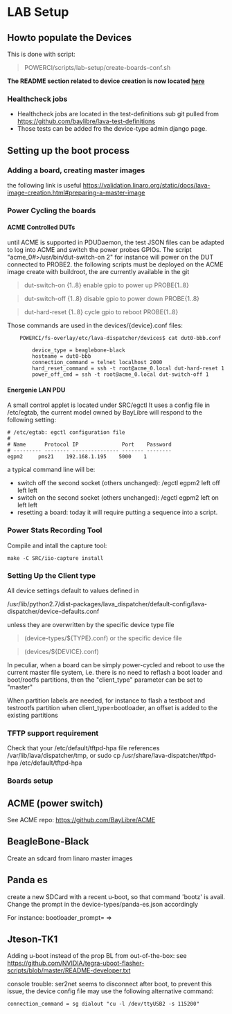 # LAB Setup #

## Howto populate the Devices ##

This is done with script: 

> POWERCI/scripts/lab-setup/create-boards-conf.sh

**The README section related to device creation is now located [here](../scripts/lab-setup/lab-setup.md)**

### Healthcheck jobs ###

* Healthcheck jobs are located in the test-definitions sub git pulled from <https://github.com/baylibre/lava-test-definitions>
* Those tests can be added fro the device-type admin django page.

## Setting up the boot process ##

### Adding a board, creating master images ###

the following link is useful <https://validation.linaro.org/static/docs/lava-image-creation.html#preparing-a-master-image>

### Power Cycling the boards ###

#### ACME Controlled DUTs ####
until ACME is supported in PDUDaemon, the test JSON files can be adapted to log into ACME and switch the power probes GPIOs.
The script "acme_0#>/usr/bin/dut-switch-on 2" for instance will power on the DUT connected to PROBE2.
the following scripts must be deployed on the ACME image create with buildroot, the are currently available in the git <blah>

> dut-switch-on {1..8}		enable gpio to power up PROBE{1..8}

> dut-switch-off {1..8}		disable gpio to power down PROBE{1..8}

> dut-hard-reset {1..8}		cycle gpio to reboot PROBE{1..8}

Those commands are used in the devices/{device}.conf files:

```
	POWERCI/fs-overlay/etc/lava-dispatcher/devices$ cat dut0-bbb.conf

		device_type = beaglebone-black
		hostname = dut0-bbb
		connection_command = telnet localhost 2000
		hard_reset_command = ssh -t root@acme_0.local dut-hard-reset 1
		power_off_cmd = ssh -t root@acme_0.local dut-switch-off 1
```

#### Energenie LAN PDU ####

A small control applet is located under SRC/egctl
It uses a config file in /etc/egtab, the current model owned by BayLibre
will respond to the following setting:

```
# /etc/egtab: egctl configuration file
#
# Name      Protocol IP              Port    Password
# --------- -------- --------------- ------- --------
egpm2     pms21    192.168.1.195    5000    1
```
a typical command line will be:

* switch off the second socket (others unchanged): /egctl egpm2 left off left left
* switch on  the second socket (others unchanged): /egctl egpm2 left on left left
* resetting a board: today it will require putting a sequence into a script.

### Power Stats Recording Tool ###

Compile and intall the capture tool:

```
make -C SRC/iio-capture install
```

### Setting Up the Client type ###

All device settings default to values defined in 

/usr/lib/python2.7/dist-packages/lava_dispatcher/default-config/lava-dispatcher/device-defaults.conf

unless they are overwritten by the specific device type file

>  (device-types/${TYPE}.conf) or the specific device file

>  (devices/${DEVICE}.conf)

In peculiar, when a board can be simply power-cycled and reboot to use the current
master file system, i.e. there is no need to reflash a boot loader and boot/rootfs
partitions, then the "client_type" parameter can be set to "master"

When partition labels are needed, for instance to flash a testboot and testrootfs partition when client_type=bootloader, an offset is added to the existing partitions 

### TFTP support requirement ###

Check that your /etc/default/tftpd-hpa file references /var/lib/lava/dispatcher/tmp, or sudo cp /usr/share/lava-dispatcher/tftpd-hpa /etc/default/tftpd-hpa

### Boards setup ###

## ACME (power switch) ##

See ACME repo: https://github.com/BayLibre/ACME

## BeagleBone-Black ##

Create an sdcard from linaro master images

## Panda es ##

create a new SDCard with a recent u-boot, so that command 'bootz' is avail.
Change the prompt in the device-types/panda-es.json accordingly

For instance:
bootloader_prompt= =>

## Jteson-TK1 ##

Adding u-boot instead of the prop BL from out-of-the-box: 
see https://github.com/NVIDIA/tegra-uboot-flasher-scripts/blob/master/README-developer.txt

console trouble: ser2net seems to disconnect after boot, to prevent this issue, the
device config file may use the following alternative command:

`connection_command = sg dialout "cu -l /dev/ttyUSB2 -s 115200"`
